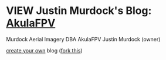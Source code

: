 # VIEW Justin Murdock's Blog: [AkulaFPV](https://akulafpv.github.io/)

Murdock Aerial Imagery DBA AkulaFPV
Justin Murdock (owner)

[create your own](https://howchoo.com/git/how-to-blog-in-markdown-using-github-and-jekyll-now) blog ([fork this](https://github.com/barryclark/jekyll-now))
